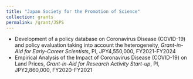 ```yaml
---
title: "Japan Society for the Promotion of Science"
collection: grants
permalink: /grant/JSPS
---
```

* Development of a policy database on Coronavirus Disease (COVID-19) and policy evaluation taking into account the heterogeneity, <i>Grant-in-Aid for Early-Career Scientists</i>, PI, JPY4,550,000, FY2021-FY2024
* Empirical Analysis of the Impact of Coronavirus Disease (COVID-19) on Land Prices, <i>Grant-in-Aid for Research Activity Start-up</i>, PI, JPY2,860,000, FY2020-FY2021